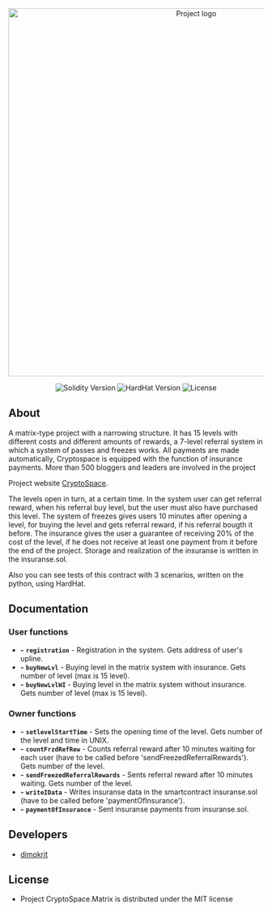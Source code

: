 <p align="center">
      <img src="https://drive.google.com/uc?export=view&id=1Ntwb0XvXqPg5tTPs4wEMCTfx4T1vylAk" alt ="Project logo" width="726">
</p>

<p align="center">
   <img src="https://img.shields.io/badge/Solidity-0.8.9-lightgrey" alt="Solidity Version">
   <img src="https://img.shields.io/badge/HardHat-2.9.7-red" alt="HardHat Version">
   <img src="https://img.shields.io/badge/License-MIT-green" alt="License">
</p>

## About

A matrix-type project with a narrowing structure. It has 15 levels with different costs and different amounts of rewards, a 7-level referral system in which a system of passes and freezes works. All payments are made automatically, Сryptospace is equipped with the function of insurance payments. More than 500 bloggers and leaders are involved in the project

Project website [CryptoSpace](https://crypto-space.games).
      
The levels open in turn, at a certain time.
In the system user can get referral reward, when his referral buy level, but the user must also have purchased this level.
The system of freezes gives users 10 minutes after opening a level, for buying the level and gets referral reward, if his referral bougth it before.
The insurance gives the user a guarantee of receiving 20% of the cost of the level, if he does not receive at least one payment from it before the end of the project.
Storage and realization of the insuranse is written in the insuranse.sol.

Also you can see tests of this contract with 3 scenarios, written on the python, using HardHat.
      
## Documentation

### User functions
- **-** **`registration`** - Registration in the system. Gets address of user's upline.
- **-** **`buyNewLvl`** - Buying level in the matrix system with insurance. Gets number of level (max is 15 level).
- **-** **`buyNewLvlWI`** - Buying level in the matrix system without insurance. Gets number of level (max is 15 level).

### Owner functions
- **-** **`setlevelStartTime`** - Sets the opening time of the level. Gets number of the level and time in UNIX.
- **-** **`countFrzdRefRew`** - Counts referral reward after 10 minutes waiting for each user (have to be called before 'sendFreezedReferralRewards'). Gets number of the level.
- **-** **`sendFreezedReferralRewards`** - Sents referral reward after 10 minutes waiting. Gets number of the level.
- **-** **`writeIData`** - Writes insuranse data in the smartcontract insuranse.sol (have to be called before 'paymentOfInsurance').
- **-** **`paymentOfInsurance`** - Sent insuranse payments from insuranse.sol.

## Developers

- [dimokrit](https://github.com/dimokrit)

## License

- Project CryptoSpace.Matrix is distributed under the MIT license
